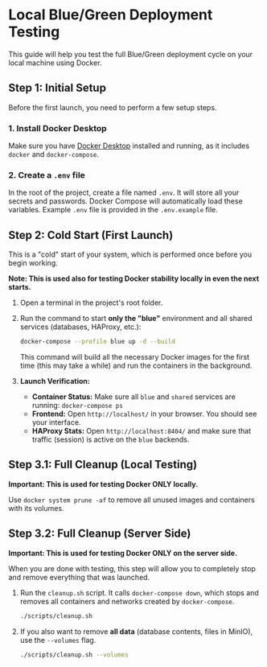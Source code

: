 # Local Blue/Green Deployment Testing

This guide will help you test the full Blue/Green deployment cycle on your local machine using Docker.

## Step 1: Initial Setup

Before the first launch, you need to perform a few setup steps.

### 1. Install Docker Desktop
Make sure you have [Docker Desktop](https://www.docker.com/products/docker-desktop/) installed and running, as it includes `docker` and `docker-compose`.

### 2. Create a `.env` file
In the root of the project, create a file named `.env`. It will store all your secrets and passwords. Docker Compose will automatically load these variables. Example `.env` file is provided in the `.env.example` file.

## Step 2: Cold Start (First Launch)

This is a "cold" start of your system, which is performed once before you begin working.

**Note: This is used also for testing Docker stability locally in even the next starts.**

1.  Open a terminal in the project's root folder.
2.  Run the command to start **only the "blue"** environment and all shared services (databases, HAProxy, etc.):
    ```bash
    docker-compose --profile blue up -d --build
    ```
    This command will build all the necessary Docker images for the first time (this may take a while) and run the containers in the background.

3.  **Launch Verification:**
    *   **Container Status:** Make sure all `blue` and `shared` services are running: `docker-compose ps`
    *   **Frontend:** Open `http://localhost/` in your browser. You should see your interface.
    *   **HAProxy Stats:** Open `http://localhost:8404/` and make sure that traffic (session) is active on the `blue` backends.

## Step 3.1: Full Cleanup (Local Testing)

**Important: This is used for testing Docker ONLY locally.**

Use `docker system prune -af` to remove all unused images and containers with its volumes.

## Step 3.2: Full Cleanup (Server Side)

**Important: This is used for testing Docker ONLY on the server side.**

When you are done with testing, this step will allow you to completely stop and remove everything that was launched.

1.  Run the `cleanup.sh` script. It calls `docker-compose down`, which stops and removes all containers and networks created by `docker-compose`.

    ```bash
    ./scripts/cleanup.sh
    ```

2.  If you also want to remove **all data** (database contents, files in MinIO), use the `--volumes` flag.

    ```bash
    ./scripts/cleanup.sh --volumes
    ``` 